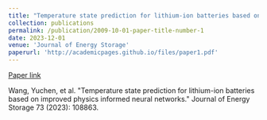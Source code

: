 ```yaml
---
title: "Temperature state prediction for lithium-ion batteries based on improved physics informed neural networks"
collection: publications
permalink: /publication/2009-10-01-paper-title-number-1
date: 2023-12-01
venue: 'Journal of Energy Storage'
paperurl: 'http://academicpages.github.io/files/paper1.pdf'
---
```

[Paper link](http://academicpages.github.io/files/paper1.pdf)

Wang, Yuchen, et al. "Temperature state prediction for lithium-ion batteries based on improved physics informed neural networks." Journal of Energy Storage 73 (2023): 108863.

